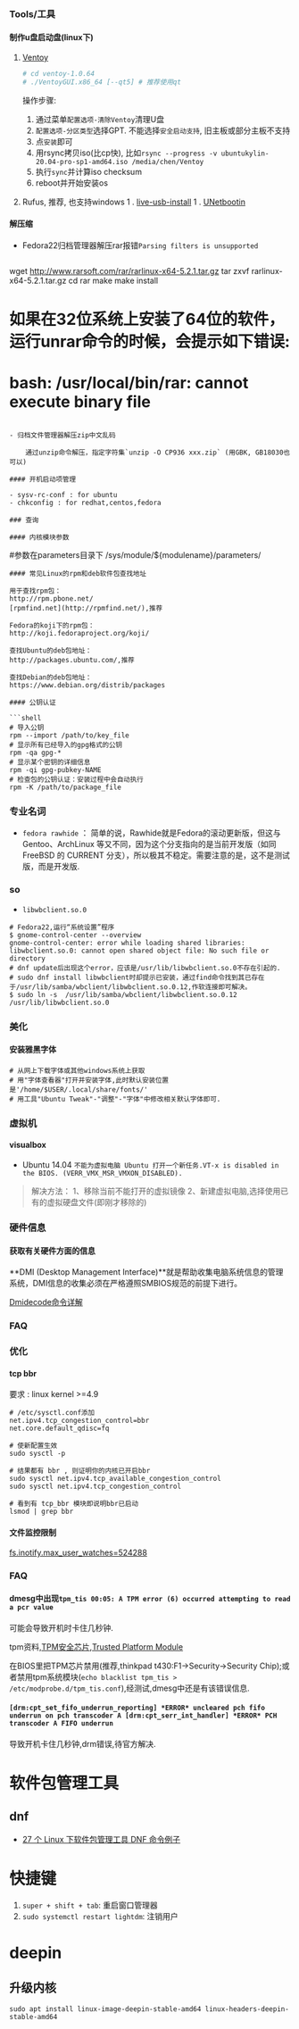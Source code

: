 ### Tools/工具

#### 制作u盘启动盘(linux下)

1. [Ventoy](https://www.oschina.net/p/ventoy)

	```bash
	# cd ventoy-1.0.64
	# ./VentoyGUI.x86_64 [--qt5] # 推荐使用qt
	```

	操作步骤:
	1. 通过菜单`配置选项-清除Ventoy`清理U盘
	1. `配置选项-分区类型`选择GPT. 不能选择`安全启动支持`, 旧主板或部分主板不支持
	1. 点`安装`即可
	1. 用rsync拷贝iso(比cp快), 比如`rsync --progress -v ubuntukylin-20.04-pro-sp1-amd64.iso /media/chen/Ventoy`
	1. 执行`sync`并计算iso checksum
	1. reboot并开始安装os
1. Rufus, 推荐, 也支持windows
1 . [live-usb-install](http://sourceforge.net/projects/liveusbinstall/files/?source=navbar)
1 . [UNetbootin](https://unetbootin.org/)

#### 解压缩

- Fedora22归档管理器解压rar报错`Parsing filters is unsupported`

	```shell
wget http://www.rarsoft.com/rar/rarlinux-x64-5.2.1.tar.gz
tar zxvf rarlinux-x64-5.2.1.tar.gz
cd rar
make
make install
# 如果在32位系统上安装了64位的软件，运行unrar命令的时候，会提示如下错误:
# bash: /usr/local/bin/rar: cannot execute binary file
```

- 归档文件管理器解压zip中文乱码

	通过unzip命令解压，指定字符集`unzip -O CP936 xxx.zip` (用GBK, GB18030也可以)

#### 开机启动项管理

- sysv-rc-conf : for ubuntu
- chkconfig : for redhat,centos,fedora

### 查询

#### 内核模块参数

```
#参数在parameters目录下
/sys/module/${modulename}/parameters/
```
#### 常见Linux的rpm和deb软件包查找地址

用于查找rpm包：
http://rpm.pbone.net/
[rpmfind.net](http://rpmfind.net/),推荐

Fedora的koji下的rpm包：
http://koji.fedoraproject.org/koji/

查找Ubuntu的deb包地址：
http://packages.ubuntu.com/,推荐

查找Debian的deb包地址：
https://www.debian.org/distrib/packages

#### 公钥认证

```shell
# 导入公钥
rpm --import /path/to/key_file
# 显示所有已经导入的gpg格式的公钥
rpm -qa gpg-*
# 显示某个密钥的详细信息
rpm -qi gpg-pubkey-NAME
# 检查包的公钥认证：安装过程中会自动执行
rpm -K /path/to/package_file
```

### 专业名词

- `fedora rawhide` ： 简单的说，Rawhide就是Fedora的滚动更新版，但这与 Gentoo、ArchLinux 等又不同，因为这个分支指向的是当前开发版（如同 FreeBSD 的 CURRENT 分支），所以极其不稳定。需要注意的是，这不是测试版，而是开发版.

### so

- `libwbclient.so.0`

```shell
# Fedora22,运行“系统设置”程序
$ gnome-control-center --overview
gnome-control-center: error while loading shared libraries: libwbclient.so.0: cannot open shared object file: No such file or directory
# dnf update后出现这个error，应该是/usr/lib/libwbclient.so.0不存在引起的.
# sudo dnf install libwbclient时却提示已安装，通过find命令找到其已存在于/usr/lib/samba/wbclient/libwbclient.so.0.12,作软连接即可解决。
$ sudo ln -s  /usr/lib/samba/wbclient/libwbclient.so.0.12 /usr/lib/libwbclient.so.0
```

### 美化

#### 安装雅黑字体

```shell
# 从网上下载字体或其他windows系统上获取
# 用"字体查看器"打开并安装字体,此时默认安装位置是'/home/$USER/.local/share/fonts/'
# 用工具"Ubuntu Tweak"-"调整"-"字体"中修改相关默认字体即可.
```

### 虚拟机

#### visualbox

- Ubuntu 14.04 `不能为虚拟电脑 Ubuntu 打开一个新任务.VT-x is disabled in the BIOS. (VERR_VMX_MSR_VMXON_DISABLED).`

> 解决方法：
> 1、移除当前不能打开的虚拟镜像
> 2、新建虚拟电脑,选择使用已有的虚拟硬盘文件(即刚才移除的)

### 硬件信息

#### 获取有关硬件方面的信息

**DMI (Desktop Management Interface)**就是帮助收集电脑系统信息的管理系统，DMI信息的收集必须在严格遵照SMBIOS规范的前提下进行。

[Dmidecode命令详解](http://www.ha97.com/4120.html)

### FAQ

### 优化
#### tcp bbr
要求 : linux kernel >=4.9

```
# /etc/sysctl.conf添加
net.ipv4.tcp_congestion_control=bbr
net.core.default_qdisc=fq
```

```
# 使新配置生效
sudo sysctl -p

# 结果都有 bbr , 则证明你的内核已开启bbr
sudo sysctl net.ipv4.tcp_available_congestion_control
sudo sysctl net.ipv4.tcp_congestion_control

# 看到有 tcp_bbr 模块即说明bbr已启动
lsmod | grep bbr
```

#### 文件监控限制
[fs.inotify.max_user_watches=524288](https://code.visualstudio.com/docs/setup/linux#_visual-studio-code-is-unable-to-watch-for-file-changes-in-this-large-workspace-error-enospc)

### FAQ

#### dmesg中出现`tpm_tis 00:05: A TPM error (6) occurred attempting to read a pcr value`

可能会导致开机时卡住几秒钟.

tpm资料,[TPM安全芯片](http://baike.baidu.com/view/687208.htm),[Trusted Platform Module](https://wiki.archlinux.org/index.php/Trusted_Platform_Module)

在BIOS里把TPM芯片禁用(推荐,thinkpad t430:F1->Security->Security Chip);或者禁用tpm系统模块(`echo blacklist tpm_tis > /etc/modprobe.d/tpm_tis.conf`),经测试,dmesg中还是有该错误信息.

#### `[drm:cpt_set_fifo_underrun_reporting] *ERROR* uncleared pch fifo underrun on pch transcoder A [drm:cpt_serr_int_handler] *ERROR* PCH transcoder A FIFO underrun`

导致开机卡住几秒钟,drm错误,待官方解决.

# 软件包管理工具

## dnf

- [27 个 Linux 下软件包管理工具 DNF 命令例子](https://linux.cn/article-5718-1.html)


# 快捷键
1. `super + shift + tab`: 重启窗口管理器
1. `sudo systemctl restart lightdm`: 注销用户

# deepin
## 升级内核
`sudo apt install linux-image-deepin-stable-amd64 linux-headers-deepin-stable-amd64`